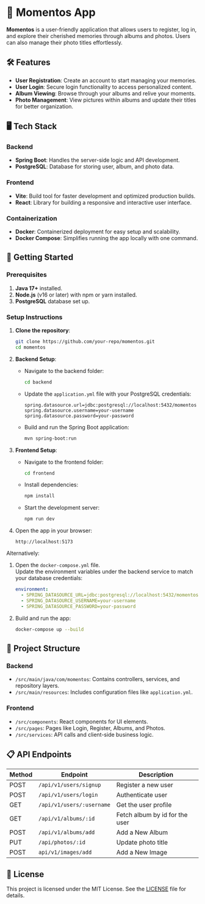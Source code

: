 # 📸 Momentos App

**Momentos** is a user-friendly application that allows users to register, log in, and explore their cherished memories through albums and photos. Users can also manage their photo titles effortlessly.

## 🛠 Features

- **User Registration**: Create an account to start managing your memories.
- **User Login**: Secure login functionality to access personalized content.
- **Album Viewing**: Browse through your albums and relive your moments.
- **Photo Management**: View pictures within albums and update their titles for better organization.

## 🖥️ Tech Stack

### Backend
- **Spring Boot**: Handles the server-side logic and API development.
- **PostgreSQL**: Database for storing user, album, and photo data.

### Frontend
- **Vite**: Build tool for faster development and optimized production builds.
- **React**: Library for building a responsive and interactive user interface.

### Containerization
- **Docker**: Containerized deployment for easy setup and scalability.
- **Docker Compose**: Simplifies running the app locally with one command.

## 🚀 Getting Started

### Prerequisites
1. **Java 17+** installed.
2. **Node.js** (v16 or later) with npm or yarn installed.
3. **PostgreSQL** database set up.

### Setup Instructions

1. **Clone the repository**:
   ```bash
   git clone https://github.com/your-repo/momentos.git
   cd momentos
   ```

2. **Backend Setup**:
   - Navigate to the backend folder:
     ```bash
     cd backend
     ```
   - Update the `application.yml` file with your PostgreSQL credentials:
     ```properties
     spring.datasource.url=jdbc:postgresql://localhost:5432/momentos
     spring.datasource.username=your-username
     spring.datasource.password=your-password
     ```
   - Build and run the Spring Boot application:
     ```bash
     mvn spring-boot:run
     ```

3. **Frontend Setup**:
   - Navigate to the frontend folder:
     ```bash
     cd frontend
     ```
   - Install dependencies:
     ```bash
     npm install
     ```
   - Start the development server:
     ```bash
     npm run dev
     ```

4. Open the app in your browser:
   ```
   http://localhost:5173
   ```

Alternatively:  
1. Open the `docker-compose.yml` file.  
   Update the environment variables under the backend service to match your database credentials:  

   ```yaml
   environment:
     - SPRING_DATASOURCE_URL=jdbc:postgresql://localhost:5432/momentos
     - SPRING_DATASOURCE_USERNAME=your-username
     - SPRING_DATASOURCE_PASSWORD=your-password
   ```

2. Build and run the app:  
   ```bash
   docker-compose up --build
   ```  

## 📂 Project Structure

### Backend
- `/src/main/java/com/momentos`: Contains controllers, services, and repository layers.
- `/src/main/resources`: Includes configuration files like `application.yml`.

### Frontend
- `/src/components`: React components for UI elements.
- `/src/pages`: Pages like Login, Register, Albums, and Photos.
- `/src/services`: API calls and client-side business logic.

## 📋 API Endpoints

| Method | Endpoint                  | Description                     |
|--------|---------------------------|---------------------------------|
| POST   | `/api/v1/users/signup`    | Register a new user             |
| POST   | `/api/v1/users/login`     | Authenticate user               |
| GET    | `/api/v1/users/:username` | Get the user profile            |
| GET    | `/api/v1/albums/:id`      | Fetch album by id for the user  |
| POST   | `/api/v1/albums/add`      | Add a New Album                 |
| PUT    | `/api/photos/:id`         | Update photo title              |
| POST   | `api/v1/images/add`       | Add a New Image                 |

## 📜 License

This project is licensed under the MIT License. See the [LICENSE](LICENSE) file for details.